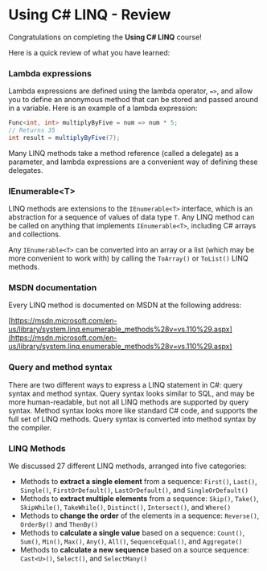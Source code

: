 [//]: # (GENERATED FILE -- DO NOT EDIT)
# Using C# LINQ - Review
Congratulations on completing the **Using C# LINQ** course!

Here is a quick review of what you have learned:

### Lambda expressions
Lambda expressions are defined using the lambda operator, `=>`, and allow you to define an anonymous method that can be stored and passed around in a variable. Here is an example of a lambda expression:

```csharp
Func<int, int> multiplyByFive = num => num * 5;
// Returns 35
int result = multiplyByFive(7);
```

Many LINQ methods take a method reference (called a delegate) as a parameter, and lambda expressions are a convenient way of defining these delegates.

### IEnumerable&lt;T&gt;
LINQ methods are extensions to the `IEnumerable<T>` interface, which is an abstraction for a sequence of values of data type `T`. Any LINQ method can be called on anything that implements `IEnumerable<T>`, including C# arrays and collections.

Any `IEnumerable<T>` can be converted into an array or a list (which may be more convenient to work with) by calling the `ToArray()` or `ToList()` LINQ methods.

### MSDN documentation
Every LINQ method is documented on MSDN at the following address:

[https://msdn.microsoft.com/en-us/library/system.linq.enumerable_methods%28v=vs.110%29.aspx](https://msdn.microsoft.com/en-us/library/system.linq.enumerable_methods%28v=vs.110%29.aspx)

### Query and method syntax
There are two different ways to express a LINQ statement in C#: query syntax and method syntax. Query syntax looks similar to SQL, and may be more human-readable, but not all LINQ methods are supported by query syntax. Method syntax looks more like standard C# code, and supports the full set of LINQ methods. Query syntax is converted into method syntax by the compiler.

### LINQ Methods
We discussed 27 different LINQ methods, arranged into five categories:

 - Methods to **extract a single element** from a sequence: `First()`, `Last()`, `Single()`, `FirstOrDefault()`, `LastOrDefault()`, and `SingleOrDefault()`
 - Methods to **extract multiple elements** from a sequence: `Skip()`, `Take()`, `SkipWhile()`, `TakeWhile()`, `Distinct()`, `Intersect()`, and `Where()`
 - Methods to **change the order** of the elements in a sequence: `Reverse()`, `OrderBy()` and `ThenBy()`
 - Methods to **calculate a single value** based on a sequence: `Count()`, `Sum()`, `Min()`, `Max()`, `Any()`, `All()`, `SequenceEqual()`, and `Aggregate()`
 - Methods to **calculate a new sequence** based on a source sequence: `Cast<U>()`, `Select()`, and `SelectMany()`
